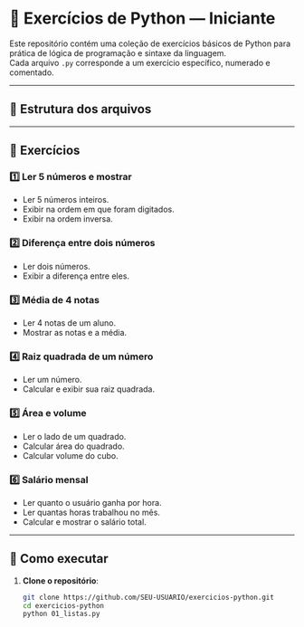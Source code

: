 # 🐍 Exercícios de Python — Iniciante

Este repositório contém uma coleção de exercícios básicos de Python para prática de lógica de programação e sintaxe da linguagem.  
Cada arquivo `.py` corresponde a um exercício específico, numerado e comentado.

---

## 📂 Estrutura dos arquivos


---

## 📜 Exercícios

### 1️⃣ Ler 5 números e mostrar
- Ler 5 números inteiros.
- Exibir na ordem em que foram digitados.
- Exibir na ordem inversa.

### 2️⃣ Diferença entre dois números
- Ler dois números.
- Exibir a diferença entre eles.

### 3️⃣ Média de 4 notas
- Ler 4 notas de um aluno.
- Mostrar as notas e a média.

### 4️⃣ Raiz quadrada de um número
- Ler um número.
- Calcular e exibir sua raiz quadrada.

### 5️⃣ Área e volume
- Ler o lado de um quadrado.
- Calcular área do quadrado.
- Calcular volume do cubo.

### 6️⃣ Salário mensal
- Ler quanto o usuário ganha por hora.
- Ler quantas horas trabalhou no mês.
- Calcular e mostrar o salário total.

---

## 🚀 Como executar

1. **Clone o repositório**:
   ```bash
   git clone https://github.com/SEU-USUARIO/exercicios-python.git
   cd exercicios-python
   python 01_listas.py



